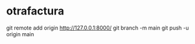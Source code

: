 # otrafactura
git remote add origin http://127.0.0.1:8000/
git branch -m main 
git push -u origin main
